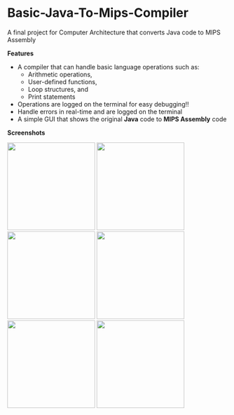 # Basic-Java-To-Mips-Compiler
A final project for Computer Architecture that converts Java code to MIPS Assembly

**Features**
 - A compiler that can handle basic language operations such as:
    *  Arithmetic operations,
    *  User-defined functions,
    *  Loop structures, and
    *  Print statements
- Operations are logged on the terminal for easy debugging!!
- Handle errors in real-time and are logged on the terminal
- A simple GUI that shows the original **Java** code to **MIPS Assembly** code

**Screenshots**
<div>
 <img src= "https://github.com/primequantuM4/Basic-Java-To-Mips-Compiler/assets/86236449/2338b566-3c4e-49a9-8828-135402630a1b" width=200>
 <img src = "https://github.com/primequantuM4/Basic-Java-To-Mips-Compiler/assets/86236449/abe239ee-8603-4b6e-aac2-f08571bb60a8" width=200>

 <img src= "https://github.com/primequantuM4/Basic-Java-To-Mips-Compiler/assets/86236449/8bbae83d-9488-42a8-a1c5-12dbd9b484ee" width=200>
 <img src="https://github.com/primequantuM4/Basic-Java-To-Mips-Compiler/assets/86236449/8171670c-8088-4096-8c7c-2d62d0770663" width=200>

 <img src="https://github.com/primequantuM4/Basic-Java-To-Mips-Compiler/assets/86236449/37dd1d61-ecd7-4604-a687-28d8def6baf0" width=200> 
 <img src="https://github.com/primequantuM4/Basic-Java-To-Mips-Compiler/assets/86236449/50807672-687c-46db-92de-71d49d250ae2" width=200>
</div>




